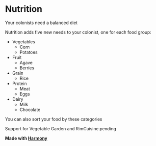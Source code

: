 # Nutrition
Your colonists need a balanced diet

Nutrition adds five new needs to your colonist, one for each food group:  
- Vegetables  
  - Corn
  - Potatoes
- Fruit  
  - Agave
  - Berries
- Grain  
  - Rice
- Protein
  - Meat
  - Eggs
- Dairy
  - Milk
  - Chocolate

You can also sort your food by these categories

Support for Vegetable Garden and RimCuisine pending

**Made with [Harmony](https://github.com/pardeike/Harmony)**
